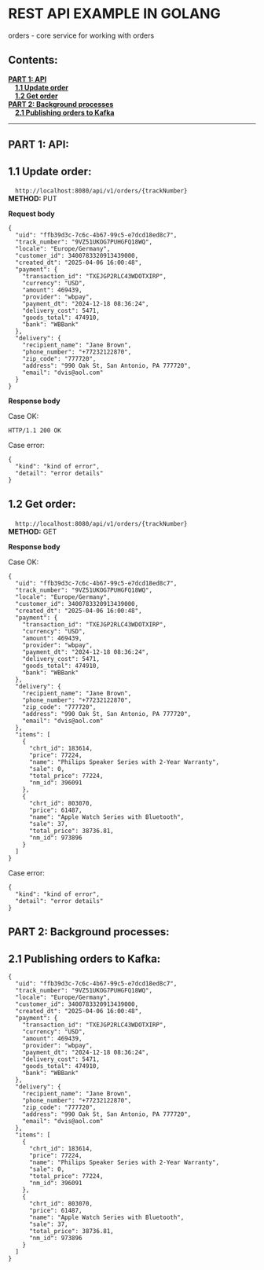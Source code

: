 # REST API EXAMPLE IN GOLANG

orders - core service for working with orders

Contents:
-
**[PART 1: API](#1)**    
&emsp;**[1.1 Update order](#1.1)**    
&emsp;**[1.2 Get order](#1.2)**    
**[PART 2: Background processes](#2)**    
&emsp;**[2.1 Publishing orders to Kafka](#2.1)**      

---

## <a name="1">PART 1: API:</a>

## <a name="1.1">1.1 Update order:</a>

&emsp;`http://localhost:8080/api/v1/orders/{trackNumber}`  
**METHOD:** PUT

**Request body**
```json5
{
  "uid": "ffb39d3c-7c6c-4b67-99c5-e7dcd18ed8c7",
  "track_number": "9VZ51UKOG7PUHGFQ18WQ",
  "locale": "Europe/Germany",
  "customer_id": 3400783320913439000,
  "created_dt": "2025-04-06 16:00:48",
  "payment": {
    "transaction_id": "TXEJGP2RLC43WDOTXIRP",
    "currency": "USD",
    "amount": 469439,
    "provider": "wbpay",
    "payment_dt": "2024-12-18 08:36:24",
    "delivery_cost": 5471,
    "goods_total": 474910,
    "bank": "WBBank"
  },
  "delivery": {
    "recipient_name": "Jane Brown",
    "phone_number": "+77232122870",
    "zip_code": "777720",
    "address": "990 Oak St, San Antonio, PA 777720",
    "email": "dvis@aol.com"
  }
}
```

**Response body**

Case OK:

`HTTP/1.1 200 OK`

Case error:

```json5
{
  "kind": "kind of error",
  "detail": "error details"
}
```

## <a name="1.2">1.2 Get order:</a>

&emsp;`http://localhost:8080/api/v1/orders/{trackNumber}`  
**METHOD:** GET

**Response body**

Case OK:

```json5
{
  "uid": "ffb39d3c-7c6c-4b67-99c5-e7dcd18ed8c7",
  "track_number": "9VZ51UKOG7PUHGFQ18WQ",
  "locale": "Europe/Germany",
  "customer_id": 3400783320913439000,
  "created_dt": "2025-04-06 16:00:48",
  "payment": {
    "transaction_id": "TXEJGP2RLC43WDOTXIRP",
    "currency": "USD",
    "amount": 469439,
    "provider": "wbpay",
    "payment_dt": "2024-12-18 08:36:24",
    "delivery_cost": 5471,
    "goods_total": 474910,
    "bank": "WBBank"
  },
  "delivery": {
    "recipient_name": "Jane Brown",
    "phone_number": "+77232122870",
    "zip_code": "777720",
    "address": "990 Oak St, San Antonio, PA 777720",
    "email": "dvis@aol.com"
  },
  "items": [
    {
      "chrt_id": 183614,
      "price": 77224,
      "name": "Philips Speaker Series with 2-Year Warranty",
      "sale": 0,
      "total_price": 77224,
      "nm_id": 396091
    },
    {
      "chrt_id": 803070,
      "price": 61487,
      "name": "Apple Watch Series with Bluetooth",
      "sale": 37,
      "total_price": 38736.81,
      "nm_id": 973896
    }
  ]
}
```

Case error:

```json5
{
  "kind": "kind of error",
  "detail": "error details"
}
```

## <a name="2">PART 2: Background processes:</a>

## <a name="2.1">2.1 Publishing orders to Kafka:</a>

```json5
{
  "uid": "ffb39d3c-7c6c-4b67-99c5-e7dcd18ed8c7",
  "track_number": "9VZ51UKOG7PUHGFQ18WQ",
  "locale": "Europe/Germany",
  "customer_id": 3400783320913439000,
  "created_dt": "2025-04-06 16:00:48",
  "payment": {
    "transaction_id": "TXEJGP2RLC43WDOTXIRP",
    "currency": "USD",
    "amount": 469439,
    "provider": "wbpay",
    "payment_dt": "2024-12-18 08:36:24",
    "delivery_cost": 5471,
    "goods_total": 474910,
    "bank": "WBBank"
  },
  "delivery": {
    "recipient_name": "Jane Brown",
    "phone_number": "+77232122870",
    "zip_code": "777720",
    "address": "990 Oak St, San Antonio, PA 777720",
    "email": "dvis@aol.com"
  },
  "items": [
    {
      "chrt_id": 183614,
      "price": 77224,
      "name": "Philips Speaker Series with 2-Year Warranty",
      "sale": 0,
      "total_price": 77224,
      "nm_id": 396091
    },
    {
      "chrt_id": 803070,
      "price": 61487,
      "name": "Apple Watch Series with Bluetooth",
      "sale": 37,
      "total_price": 38736.81,
      "nm_id": 973896
    }
  ]
}
```